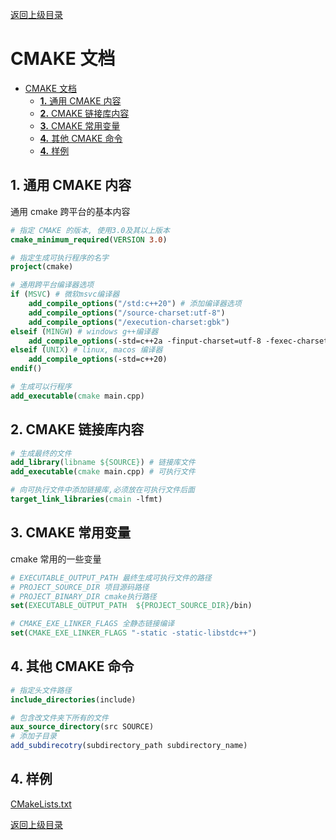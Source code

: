 [返回上级目录](../)

# CMAKE 文档

- [CMAKE 文档](#cmake-文档)
  - [**1.** 通用 CMAKE 内容](#1-通用-cmake-内容)
  - [**2.** CMAKE 链接库内容](#2-cmake-链接库内容)
  - [**3.** CMAKE 常用变量](#3-cmake-常用变量)
  - [**4.** 其他 CMAKE 命令](#4-其他-cmake-命令)
  - [**4.** 样例](#4-样例)

## **1.** 通用 CMAKE 内容

通用 cmake 跨平台的基本内容

```cmake
# 指定 CMAKE 的版本, 使用3.0及其以上版本
cmake_minimum_required(VERSION 3.0)

# 指定生成可执行程序的名字
project(cmake)

# 通用跨平台编译器选项
if (MSVC) # 微软msvc编译器
    add_compile_options("/std:c++20") # 添加编译器选项
    add_compile_options("/source-charset:utf-8")
    add_compile_options("/execution-charset:gbk")
elseif (MINGW) # windows g++编译器
    add_compile_options(-std=c++2a -finput-charset=utf-8 -fexec-charset=gbk)
elseif (UNIX) # linux, macos 编译器
    add_compile_options(-std=c++20)
endif()

# 生成可以行程序
add_executable(cmake main.cpp)

```

## **2.** CMAKE 链接库内容

```cmake
# 生成最终的文件
add_library(libname ${SOURCE}) # 链接库文件
add_executable(cmake main.cpp) # 可执行文件

# 向可执行文件中添加链接库,必须放在可执行文件后面
target_link_libraries(cmain -lfmt)
```

## **3.** CMAKE 常用变量

cmake 常用的一些变量

```cmake
# EXECUTABLE_OUTPUT_PATH 最终生成可执行文件的路径
# PROJECT_SOURCE_DIR 项目源码路径
# PROJECT_BINARY_DIR cmake执行路径
set(EXECUTABLE_OUTPUT_PATH  ${PROJECT_SOURCE_DIR}/bin)

# CMAKE_EXE_LINKER_FLAGS 全静态链接编译
set(CMAKE_EXE_LINKER_FLAGS "-static -static-libstdc++")

```

## **4.** 其他 CMAKE 命令

```cmake
# 指定头文件路径
include_directories(include)

# 包含改文件夹下所有的文件
aux_source_directory(src SOURCE)
# 添加子目录
add_subdirecotry(subdirectory_path subdirectory_name)
```

## **4.** 样例

[CMakeLists.txt](./CMakeLists.txt)

[返回上级目录](../)
